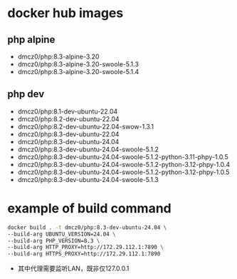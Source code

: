 # docker hub images
## php alpine
* dmcz0/php:8.3-alpine-3.20
* dmcz0/php:8.3-alpine-3.20-swoole-5.1.3
* dmcz0/php:8.3-alpine-3.20-swoole-5.1.4
## php dev
* dmcz0/php:8.1-dev-ubuntu-22.04
* dmcz0/php:8.2-dev-ubuntu-22.04
* dmcz0/php:8.2-dev-ubuntu-22.04-swow-1.3.1
* dmcz0/php:8.3-dev-ubuntu-22.04
* dmcz0/php:8.3-dev-ubuntu-24.04
* dmcz0/php:8.3-dev-ubuntu-24.04-swoole-5.1.2
* dmcz0/php:8.3-dev-ubuntu-24.04-swoole-5.1.2-python-3.11-phpy-1.0.5
* dmcz0/php:8.3-dev-ubuntu-24.04-swoole-5.1.2-python-3.12-phpy-1.0.4
* dmcz0/php:8.3-dev-ubuntu-24.04-swoole-5.1.2-python-3.12-phpy-1.0.5
* dmcz0/php:8.3-dev-ubuntu-24.04-swoole-5.1.3

# example of build command
```bash
docker build . -t dmcz0/php:8.3-dev-ubuntu-24.04 \
--build-arg UBUNTU_VERSION=24.04 \
--build-arg PHP_VERSION=8.3 \
--build-arg HTTP_PROXY=http://172.29.112.1:7890 \
--build-arg HTTPS_PROXY=http://172.29.112.1:7890
```
* 其中代理需要监听LAN，既非仅127.0.0.1
